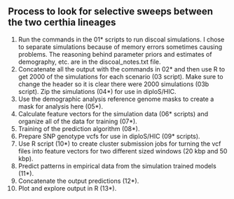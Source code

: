 ## Process to look for selective sweeps between the two certhia lineages

1. Run the commands in the 01* scripts to run discoal simulations. I chose to separate simulations because of memory errors sometimes causing problems. The reasoning behind parameter priors and estimates of demography, etc. are in the discoal_notes.txt file. 
2. Concatenate all the output with the commands in 02* and then use R to get 2000 of the simulations for each scenario (03 script). Make sure to change the header so it is clear there were 2000 simulations (03b script). Zip the simulations (04*) for use in diploS/HIC.
3. Use the demographic analysis reference genome masks to create a mask for analysis here (05*). 
4. Calculate feature vectors for the simulation data (06* scripts) and organize all of the data for training (07*). 
5. Training of the prediction algorithm (08*).
6. Prepare SNP genotype vcfs for use in diploS/HIC (09* scripts).
7. Use R script (10*) to create cluster submission jobs for turning the vcf files into feature vectors for two different sized windows (20 kbp and 50 kbp). 
8. Predict patterns in empirical data from the simulation trained models (11*).
9. Concatenate the output predictions (12*).
10. Plot and explore output in R (13*).
